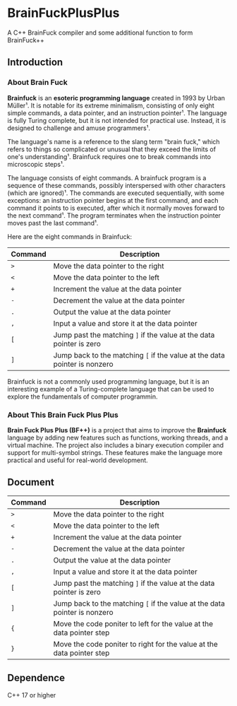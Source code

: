 # BrainFuckPlusPlus
A C++ BrainFuck compiler and some additional function to form BrainFuck++
## Introduction

### About Brain Fuck

**Brainfuck** is an **esoteric programming language** created in 1993 by Urban Müller¹. It is notable for its extreme minimalism, consisting of only eight simple commands, a data pointer, and an instruction pointer¹. The language is fully Turing complete, but it is not intended for practical use. Instead, it is designed to challenge and amuse programmers¹. 

The language's name is a reference to the slang term "brain fuck," which refers to things so complicated or unusual that they exceed the limits of one's understanding¹. Brainfuck requires one to break commands into microscopic steps¹. 

The language consists of eight commands. A brainfuck program is a sequence of these commands, possibly interspersed with other characters (which are ignored)¹. The commands are executed sequentially, with some exceptions: an instruction pointer begins at the first command, and each command it points to is executed, after which it normally moves forward to the next command¹. The program terminates when the instruction pointer moves past the last command¹.

Here are the eight commands in Brainfuck:

| **Command** | **Description** |
|-------------|-----------------|
| `>`         | Move the data pointer to the right |
| `<`         | Move the data pointer to the left |
| `+`         | Increment the value at the data pointer |
| `-`         | Decrement the value at the data pointer |
| `.`         | Output the value at the data pointer |
| `,`         | Input a value and store it at the data pointer |
| `[`         | Jump past the matching `]` if the value at the data pointer is zero |
| `]`         | Jump back to the matching `[` if the value at the data pointer is nonzero |

Brainfuck is not a commonly used programming language, but it is an interesting example of a Turing-complete language that can be used to explore the fundamentals of computer programmin.

### About This Brain Fuck Plus Plus

**Brain Fuck Plus Plus (BF++)** is a project that aims to improve the **Brainfuck** language by adding new features such as functions, working threads, and a virtual machine. The project also includes a binary execution compiler and support for multi-symbol strings. These features make the language more practical and useful for real-world development.

## Document

| **Command** | **Description** |
|-------------|-----------------|
| `>`         | Move the data pointer to the right |
| `<`         | Move the data pointer to the left |
| `+`         | Increment the value at the data pointer |
| `-`         | Decrement the value at the data pointer |
| `.`         | Output the value at the data pointer |
| `,`         | Input a value and store it at the data pointer |
| `[`         | Jump past the matching `]` if the value at the data pointer is zero |
| `]`         | Jump back to the matching `[` if the value at the data pointer is nonzero |
| `{`         | Move the code poniter to left for the value at the data pointer step |
| `}`         | Move the code poniter to right for the value at the data pointer step |

## Dependence

C++ 17 or higher


